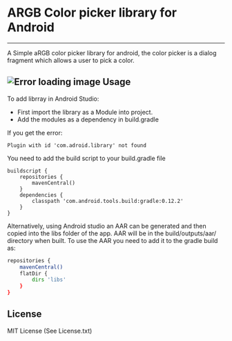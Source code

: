 ARGB Color picker library for Android
=========
----------------------------------------------------------------------------------
A Simple aRGB color picker library for android, the color picker is a dialog fragment which allows a user to pick a color. 

![Error loading image](https://raw.githubusercontent.com/Jayen/RGBColorPickerLibrary/master/screenshots/screenshot.png)
Usage
--------------

To add librray in Android Studio:

* First import the library as a Module into project.
* Add the modules as a dependency in build.gradle

If you get the error:
```
Plugin with id 'com.adroid.library' not found
```
You need to add the build script to your build.gradle file
```
buildscript {
    repositories {
        mavenCentral()
    }
    dependencies {
        classpath 'com.android.tools.build:gradle:0.12.2'
    }
}
```

Alternatively, using Android studio an AAR can be generated and then copied into the libs folder of the app. AAR will be in the build/outputs/aar/ directory when built.
To use the AAR you need to add it to the gradle build as:
```sh
repositories {
    mavenCentral()
    flatDir {
        dirs 'libs'
    }
}
```

License
----
MIT License (See License.txt)


